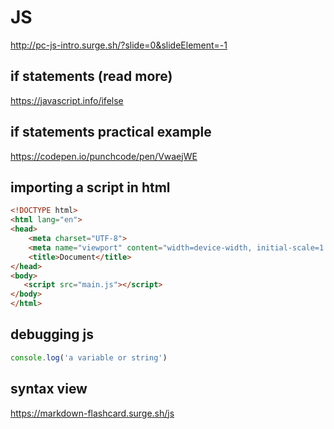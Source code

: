 # JS

http://pc-js-intro.surge.sh/?slide=0&slideElement=-1

## if statements (read more)

https://javascript.info/ifelse

## if statements practical example

https://codepen.io/punchcode/pen/VwaejWE

## importing a script in html
```html
<!DOCTYPE html>
<html lang="en">
<head>
    <meta charset="UTF-8">
    <meta name="viewport" content="width=device-width, initial-scale=1.0">
    <title>Document</title>
</head>
<body>
   <script src="main.js"></script>
</body>
</html>
```

## debugging js

```js
console.log('a variable or string')
```

## syntax view

https://markdown-flashcard.surge.sh/js